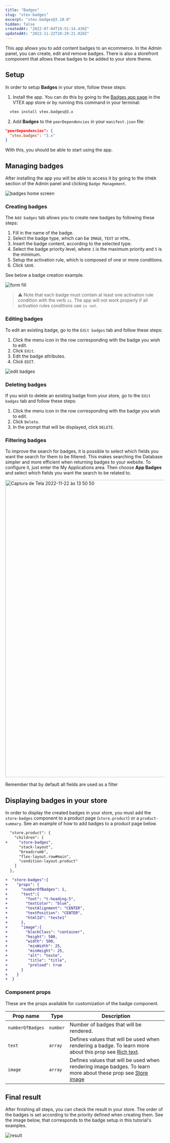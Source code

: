 ```yaml
---
title: "Badges"
slug: "vtex-badges"
excerpt: "vtex.badges@3.10.0"
hidden: false
createdAt: "2022-07-04T19:51:14.430Z"
updatedAt: "2022-11-22T20:29:21.028Z"
---
```

This app allows you to add content badges to an ecommerce. In the Admin panel, you can create, edit and remove badges. There is also a storefront component that allows these badges to be added to your store theme.

## Setup

In order to setup **Badges** in your store, follow these steps:

1. Install the app. You can do this by going to the [Badges app page](https://apps.vtex.com/vtex-badges/p) in the VTEX app store or by running this command in your terminal:

```bash
  vtex install vtex.badges@3.x
```

2. Add **Badges** to the `peerDependencies` in your `manifest.json` file:

```json
"peerDependencies": {
  "vtex.badges": "3.x"
}
```

With this, you should be able to start using the app.

## Managing badges

After installing the app you will be able to access it by going to the `OTHER` section of the Admin panel and clicking `Badge Management`.

![badges home screen](https://user-images.githubusercontent.com/47991446/176534387-6ce7a70c-3c75-4e19-acf6-3211cfa69555.PNG)

### Creating badges

The `Add badges` tab allows you to create new badges by following these steps:

1. Fill in the name of the badge.
2. Select the badge type, which can be `IMAGE`, `TEXT` or `HTML`.
3. Insert the badge content, according to the selected type.
4. Select the badge priority level, where `1` is the maximum priority and `5` is the minimum.
5. Setup the activation rule, which is composed of one or more conditions.
6. Click `SAVE`.

See below a badge creation example.

![form fill](https://user-images.githubusercontent.com/47991446/176534433-be56d30d-bdf3-4c30-a933-235aba6b1115.PNG)

> ⚠️ Note that each badge must contain at least one activation rule condition with the verb `is`. The app will not work properly if all activation rules conditions use `is not`.

### Editing badges

To edit an existing badge, go to the `Edit badges` tab and follow these steps:

1. Click the menu icon in the row corresponding with the badge you wish to edit.
2. Click `Edit`.
3. Edit the badge attributes.
4. Click `EDIT`.

![edit badges](https://user-images.githubusercontent.com/47991446/176534410-67fac67e-3ae5-40ef-96a0-e8fabb09f2bb.PNG)

### Deleting badges

If you wish to delete an existing badge from your store, go to the `Edit badges` tab and follow these steps:

1. Click the menu icon in the row corresponding with the badge you wish to edit.
2. Click `Delete`.
3. In the prompt that will be displayed, click `DELETE`.

### Filtering badges

To improve the search for badges, it is possible to select which fields you want the search for them to be filtered. This makes searching the Database simpler and more efficient when returning badges to your website.
To configure it, just enter the My Applications area. Then choose <b> App Badges </b> and select which fields you want the search to be related to.

<img width="935" alt="Captura de Tela 2022-11-22 às 13 50 50" src="https://user-images.githubusercontent.com/80836180/203373595-aef6bf9b-de00-43a5-b2fd-0636b97c2fb5.png"/>

Remember that by default all fields are used as a filter

## Displaying badges in your store

In order to display the created badges in your store, you must add the `store-badges` component to a product page (`store.product`) or a `product-summary`. See an example of how to add badges to a product page below.

```diff
  "store.product": {
    "children": [
+     "store-badges",
      "stack-layout",
      "breadcrumb",
      "flex-layout.row#main",
      "condition-layout.product"
    ]
  },

+  "store-badges":{
+    "props": {
+      "numberOfBadges": 1,
+      "text":{
+        "font": "t-heading-5",
+        "textColor": "blue",
+        "textAlignment": "CENTER",
+        "textPosition": "CENTER",
+        "htmlId": "teste1"
+      },
+      "image":{
+        "blockClass": "container",
+        "height": 500,
+        "width": 500,
+         "minWidth": 25,
+         "minHeight": 25,
+         "alt": "teste",
+         "title": "title",
+         "preload": true
+      }
+    }
+  }

```

### Component props

These are the props available for customization of the badge component.

| Prop name        | Type     | Description                                                                                                                                              |
| ---------------- | -------- | -------------------------------------------------------------------------------------------------------------------------------------------------------- |
| `numberOfBadges` | `number` | Number of badges that will be rendered.                                                                                                                  |
| `text`           | `array`  | Defines values that will be used when rendering a badge. To learn more about this prop see [Rich text](https://github.com/vtex-apps/rich-text).          |
| `image`          | `array`  | Defines values that will be used when rendering image badges. To learn more about these prop see [Store image](https://github.com/vtex-apps/store-image) |

## Final result

After finishing all steps, you can check the result in your store. The order of the badges is set according to the priority defined when creating them. See the image below, that corresponds to the badge setup in this tutorial's examples.

![result](https://user-images.githubusercontent.com/47991446/176911546-14dd3e5b-2af7-4f66-bd9e-2cd2c154cd09.PNG)